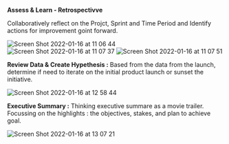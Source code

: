 <b>Assess & Learn - Retrospectivve</b>

Collaboratively reflect on the Projct, Sprint and Time Period and Identify actions for improvement goint forward.


![Screen Shot 2022-01-16 at 11 06 44](https://user-images.githubusercontent.com/49109424/149670190-466f6c2c-68f0-44d3-b65c-53426ff5ee2a.png)
![Screen Shot 2022-01-16 at 11 07 37](https://user-images.githubusercontent.com/49109424/149670193-98535523-bedd-4d67-9092-a04a8662d80b.png)
![Screen Shot 2022-01-16 at 11 07 51](https://user-images.githubusercontent.com/49109424/149670195-0cf7d902-f1ae-41f3-9ecc-52ea29d1e1b2.png)

<b> Review Data & Create Hypethesis :</b> Based from the data from the launch, determine if need to iterate on the initial product launch or sunset the initiative.

![Screen Shot 2022-01-16 at 12 58 44](https://user-images.githubusercontent.com/49109424/149673991-f5524af3-05d0-4e56-848b-b3e67f8e322b.png)

<b>Executive Summary :</b> Thinking executive summare as a movie trailer. Focussing on the highlights : the objectives, stakes, and plan to achieve goal.

![Screen Shot 2022-01-16 at 13 07 21](https://user-images.githubusercontent.com/49109424/149674289-3c319e64-6192-4f12-88d4-60264ec72b4f.png)

